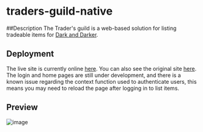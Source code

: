 # traders-guild-native
##Description
The Trader's guild is a web-based solution for listing tradeable items for [Dark and Darker](https://www.darkanddarker.com/).

## Deployment

The live site is currently online [here](https://peaceful-citadel-67422-36a5c387efe8.herokuapp.com/). You can also see the original site [here](https://traders-guild-a1de141fdce9.herokuapp.com/).
The login and home pages are still under development, and there is a known issue regarding the context function used to authenticate users, this means you may need to reload the page after logging in to list items.

## Preview 
![image](https://github.com/brandta-1/traders-guild-native/assets/116298512/2319a8e5-b018-46b6-9b28-8c51d9db7694)
